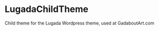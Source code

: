 LugadaChildTheme
================

Child theme for the Lugada Wordpress theme, used at GadaboutArt.com

